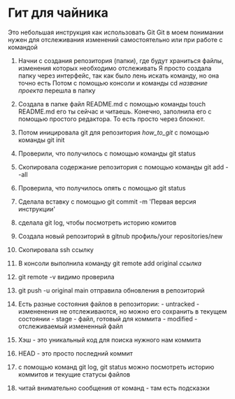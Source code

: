 # Гит для чайника
Это небольшая инструкция как использовать Git
Git в моем понимании нужен для отслеживания изменений самостоятельно или при работе с командой

1. Начни с создания репозитория (папки), где будут храниться файлы, изменения которых необходимо отслеживать
Я просто создала папку через интерфейс, так как было лень искать команду, но она точно есть
Потом с помощью консоли и команды cd _название проекта_ перешла в папку

2. Создала в папке файл README.md с помощью команды touch README.md
его ты сейчас и читаешь. Конечно, заполнила его с помощью простого редактора. То есть просто через блокнот.

3. Потом иницировала git для репозитория *how_to_git* с помощью команды git init
4. Проверили, что получилось с помощью команды git status
5. Скопировала содержание репозитория с помощью команды git add --all
6. Проверила, что получилось опять с помощью git status
7. Сделала вставку с помощью git commit -m 'Первая версия инструкции'
8. сделала git log, чтобы посмотреть историю комитов
9. Создала новый репозиторий в gitnub профиль/your repositories/new
10. Скопировала ssh ссылку
11. В консоли выполнила команду git remote add original _ссылка_
12. git remote -v видимо проверила
13. git push -u original main отправила обновления в репозиторий
14. Есть разные состояния файлов в репозитории:
        - untracked - измененения не отслеживаются, но можно его сохранить в текущем состоянии
        - stage - файл, готовый для коммита
        - modified - отслеживаемый измененный файл
15. Хэш - это уникальный код для поиска нужного нам коммита
16. HEAD - это просто последний коммит
17. с помощью команд git log, git status можно посмотреть историю коммитов и текущие статусы файлов
18. читай внимательно сообщения от команд - там есть подсказки